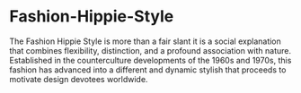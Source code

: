 # Fashion-Hippie-Style
The Fashion Hippie Style is more than a fair slant it is a social explanation that combines flexibility, distinction, and a profound association with nature. Established in the counterculture developments of the 1960s and 1970s, this fashion has advanced into a different and dynamic stylish that proceeds to motivate design devotees worldwide.
